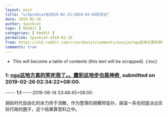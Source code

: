```yaml
---
layout: post
title: "u/Spinkcat在2019-02-25~2019-03-03的言论"
date: 2019-02-26
author: Spinkcat
tags: [ Reddit ]
categories: [ Reddit ]
permalink: Spinkcat-2019-02-26
from: https://old.reddit.com/r/saraba1st/comments/auojim/nga这地方真的笑死我了蠢到这地步也是神奇/
comments: true
---
```


* This will become a table of contents (this text will be scrapped).
{:toc}

### 1: [nga这地方真的笑死我了。。蠢到这地步也是神奇](https://old.reddit.com/r/saraba1st/comments/auojim/nga这地方真的笑死我了蠢到这地步也是神奇/), submitted on 2019-02-26 02:34:22+08:00.

----- __1.1__ -----2019-06-14 03:48:45+08:00:

胡赵时代自由化的余力终于消散，作为堕落的胡耀邦徒孙，胡温一系也彻底淡出实际行政的圈子，这个结果算意料之中。

